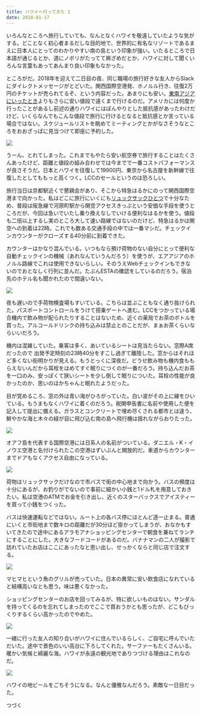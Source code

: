 ```yaml
---
title: ハワイへ行ってきた 1
date: 2018-01-17
---
```


いろんなところへ旅行していても、なんとなくハワイを敬遠していたような気がする。どことなく初心者まるだしな目的地で、世界的に有名なリゾートであるまえに日本人にとってのわかりやすい南の島という印象が強い。いたるところで日本語が通じるとか、道にノボリがたってて興ざめだとか、ハワイに対して聞くいろんな言葉もあってあんまり良い印象もなかった。

ところがだ。2018年を迎えて二日目の夜、同じ職場の旅行好きな友人からSlackにダイレクトメッセージがとどいた。関西国際空港発、ホノルル行き、往復2万円のチケットが売られてるぞ、という内容だった。あまりにも安い。[東南アジアにいったとき](/post/1505546861)よりもさらに安い値段で遠くまで行けるのだ。アメリカには何度か行ったことがあるし前述の通りハワイにはぼんやりとした抵抗感があったわけだけど、いくらなんでもこんな値段で旅行に行けるとなると抵抗感とか言っている場合ではない。スケジュールリストを眺めてミーティングとかがなさそうなところをおおざっぱに見当つけて即座に予約した。

![](https://photos.xar.sh/39053564914_6f83562dc9_b.jpg)

うーん、とれてしまった。これまでもやたら安い航空券で旅行することはたくさんあったけど、距離と値段の組み合わせでは今までで一番コストパフォーマンスが良さそうだ。日本とハワイを往復して19900円、東京から名古屋を新幹線で往復したとしてももっと高くつく。LCCのセールというのは恐ろしい。

旅行当日は京都駅近くで懇親会があり、そこから特急はるかにのって関西国際空港まで向かった。私はどこに旅行にいくにも[リュックサックひとつ](/post/1492733788)で十分なため、普段は阪急線で河原町駅から関空アクセスきっぷという安価な手段を使うところだが、今回は急いでいたし乗り換えなしでいける便利なはるかを使う。値段も二倍以上するし実のところ大して速い路線ではないのだけど、特急はるかは関空への到着は22時。これでも数ある交通手段の中では一番マシだ。チェックインカウンターがクローズする40分前に到着できた。

カウンターはかなり混んでいる。いつもなら預け荷物のない自分にとって便利な自動チェックインの機械（あれなんていうんだろう）を使うが、エアアジアのホノルル路線でこれは使用できないらしい。そのうえWebチェックインもできないのでおとなしく行列に並んだ。たぶんESTAの確認をしているのだろう。宿泊先のホテル名も聞かれたので間違いない。

![](https://photos.xar.sh/38877844095_7860b3cf06_h.jpg)

夜も遅いので手荷物検査場もすいている。こちらは並ぶこともなく通り抜けられた。パスポートコントロールをうけて搭乗ゲートへ進む。LCCをつかっている場合機内で飲み物が配られたりすることはないため、近くの薬局でお茶のボトルを買った。アルコールドリンクの持ち込みは禁止とのことだが、まぁお茶くらいならいいだろう。

機内は混雑していた。乗客は多く、あいているシートは見当たらない。窓際A席だったので
出発予定時刻の23時40分をすこし過ぎて離陸した。窓からはそれほど多くない街明かりが見える。もうとっくに深夜だ。どうせ飲み物も機内食ももらえないんだから耳栓をはめてすぐ眠りにつくのが一番だろう。持ち込んだお茶を一口のみ、安っぽくて狭いシートを少し倒して眠りについた。耳栓の性能が良かったのか、思いのほかちゃんと眠れたようだった。

目が覚めるころ、窓の外は青い海がひろがっていた。白い波がその上に線をひいている。もうまもなくハワイに着くのだろう。税関申告書に名前や使用した便を記入して提出に備える。ガラスとコンクリートで埋め尽くされる都市とは違う、鮮やかな海と木々の緑が目に飛び込む南の島へ飛行機は揺れながらおりたった。

![](https://photos.xar.sh/38877848655_7083353763_h.jpg)

オアフ島を代表する国際空港には日系人の名前がついている。ダニエル・K・イノウエ空港と名付けられたこの空港はずいぶんと開放的だ。車道からカウンターまでドアもなくアクセス自由になっている。

![](https://photos.xar.sh/38877851175_17e40c64dd_h.jpg)

荷物はリュックサックだけなので市バスで街の中心地まで向かう。バスの頻度は十分にあるが、お釣りがでないので事前に細かい小銭と1ドル札を用意しておきたい。私は空港のATMでお金を引き出し、近くのスターバックスでアイスティーを買って小銭をつくった。

バスは快速運転などではない。ルート上の各バス停にほとんど逐一止まる。普通にいくと市街地まで数キロの距離だが30分ほど掛かってしまうが、おなかもすいてきたので途中にあるアラモアナショッピングセンターで朝食を兼ねてランチにすることにした。大きなフードコードがあるのだ。バナナマンの二人が撮影で訪れていたお店はここにあったなと思い出し、せっかくならと同じ店で注文する。

![](https://photos.xar.sh/38877854135_4fcb1b2390_h.jpg)

マヒマヒという魚のグリルが売っていた。日本の異常に安い飲食店になれていると結構高いなとも思う。味は悪くなかった。

ショッピングセンターのお店を回ってみるが、特に欲しいものはない。サンダルを持ってくるのを忘れてしまったのでここで買おうかとも思ったが、どこもびっくりするくらい高かったのでやめた。

![](https://photos.xar.sh/38877859155_03917608f6_h.jpg)

一緒に行った友人の知り合いがハワイに住んでいるらしく、ご自宅に呼んでいただいた。途中で景色のいい高台に下ろしてくれた。サーファーもたくさんいる。暖かい気候と綺麗な海。ハワイが永遠の観光地でありつづける理由はこれなのだ。

![](https://photos.xar.sh/38877881105_c214550970_h.jpg)

ハワイの地ビールをごちそうになる。なんと優雅なんだろう。素敵な一日目だった。


つづく
